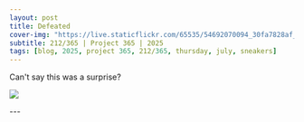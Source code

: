 ```yaml
---
layout: post
title: Defeated
cover-img: "https://live.staticflickr.com/65535/54692070094_30fa7828af_3k.jpg"
subtitle: 212/365 | Project 365 | 2025
tags: [blog, 2025, project 365, 212/365, thursday, july, sneakers]
---
```

<style>
  .intro-header.big-img {
    background-position:center; 
  }
</style>
Can't say this was a surprise?
<p class="post-img-wrap">
  <img src="https://live.staticflickr.com/65535/54692070094_30fa7828af_3k.jpg">
</p>
---
